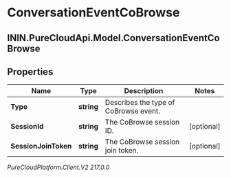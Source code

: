 # ConversationEventCoBrowse

## ININ.PureCloudApi.Model.ConversationEventCoBrowse

## Properties

|Name | Type | Description | Notes|
|------------ | ------------- | ------------- | -------------|
| **Type** | **string** | Describes the type of CoBrowse event. | |
| **SessionId** | **string** | The CoBrowse session ID. | [optional] |
| **SessionJoinToken** | **string** | The CoBrowse session join token. | [optional] |



_PureCloudPlatform.Client.V2 217.0.0_
